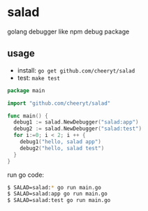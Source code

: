 # salad
golang debugger like npm debug package

## usage

- install: `go get github.com/cheeryt/salad`
- test: `make test`

```go
package main

import "github.com/cheeryt/salad"

func main() {
  debug1 := salad.NewDebugger("salad:app")
  debug2 := salad.NewDebugger("salad:test")
  for i:=0; i < 2; i ++ {
    debug1("hello, salad app")
    debug2("hello, salad test")
  }
}
```

run go code:

```sh
$ SALAD=salad:* go run main.go
$ SALAD=salad:app go run main.go
$ SALAD=salad:test go run main.go
```

